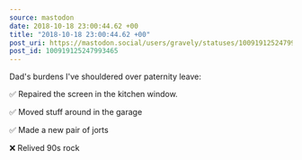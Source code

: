 ```yaml
---
source: mastodon
date: 2018-10-18 23:00:44.62 +00
title: "2018-10-18 23:00:44.62 +00"
post_uri: https://mastodon.social/users/gravely/statuses/100919125247993465
post_id: 100919125247993465
---
```

Dad's burdens I've shouldered over paternity leave:

✅ Repaired the screen in the kitchen window.

✅ Moved stuff around in the garage

✅ Made a new pair of jorts

❌ Relived 90s rock


